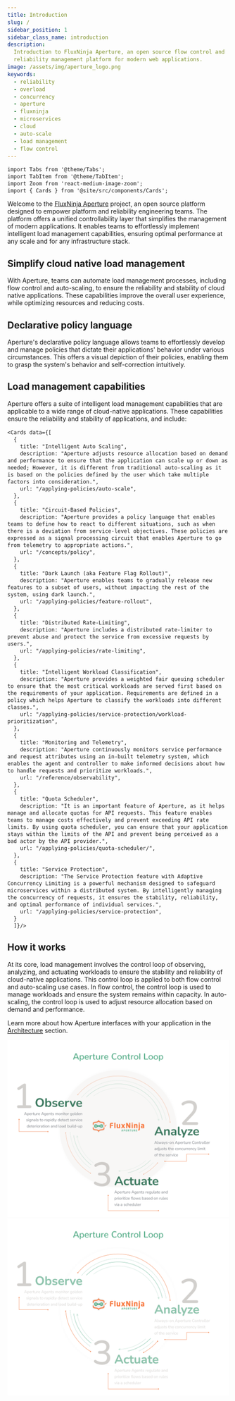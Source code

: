 ```yaml
---
title: Introduction
slug: /
sidebar_position: 1
sidebar_class_name: introduction
description:
  Introduction to FluxNinja Aperture, an open source flow control and
  reliability management platform for modern web applications.
image: /assets/img/aperture_logo.png
keywords:
  - reliability
  - overload
  - concurrency
  - aperture
  - fluxninja
  - microservices
  - cloud
  - auto-scale
  - load management
  - flow control
---
```


```mdx-code-block
import Tabs from '@theme/Tabs';
import TabItem from '@theme/TabItem';
import Zoom from 'react-medium-image-zoom';
import { Cards } from '@site/src/components/Cards';
```

Welcome to the [FluxNinja Aperture](https://github.com/fluxninja/aperture)
project, an open source platform designed to empower platform and reliability
engineering teams. The platform offers a unified controllability layer that
simplifies the management of modern applications. It enables teams to
effortlessly implement intelligent load management capabilities, ensuring
optimal performance at any scale and for any infrastructure stack.

## Simplify cloud native load management

With Aperture, teams can automate load management processes, including flow
control and auto-scaling, to ensure the reliability and stability of cloud
native applications. These capabilities improve the overall user experience,
while optimizing resources and reducing costs.

## Declarative policy language

Aperture's declarative policy language allows teams to effortlessly develop and
manage policies that dictate their applications' behavior under various
circumstances. This offers a visual depiction of their policies, enabling them
to grasp the system's behavior and self-correction intuitively.

## Load management capabilities

Aperture offers a suite of intelligent load management capabilities that are
applicable to a wide range of cloud-native applications. These capabilities
ensure the reliability and stability of applications, and include:

```mdx-code-block
<Cards data={[
  {
    title: "Intelligent Auto Scaling",
    description: "Aperture adjusts resource allocation based on demand and performance to ensure that the application can scale up or down as needed; However, it is different from traditional auto-scaling as it is based on the policies defined by the user which take multiple factors into consideration.",
    url: "/applying-policies/auto-scale",
  },
  {
    title: "Circuit-Based Policies",
    description: "Aperture provides a policy language that enables teams to define how to react to different situations, such as when there is a deviation from service-level objectives. These policies are expressed as a signal processing circuit that enables Aperture to go from telemetry to appropriate actions.",
    url: "/concepts/policy",
  },
  {
    title: "Dark Launch (aka Feature Flag Rollout)",
    description: "Aperture enables teams to gradually release new features to a subset of users, without impacting the rest of the system, using dark launch.",
    url: "/applying-policies/feature-rollout",
  },
  {
    title: "Distributed Rate-Limiting",
    description: "Aperture includes a distributed rate-limiter to prevent abuse and protect the service from excessive requests by users.",
    url: "/applying-policies/rate-limiting",
  },
  {
    title: "Intelligent Workload Classification",
    description: "Aperture provides a weighted fair queuing scheduler to ensure that the most critical workloads are served first based on the requirements of your application. Requirements are defined in a policy which helps Aperture to classify the workloads into different classes.",
    url: "/applying-policies/service-protection/workload-prioritization",
  },
  {
    title: "Monitoring and Telemetry",
    description: "Aperture continuously monitors service performance and request attributes using an in-built telemetry system, which enables the agent and controller to make informed decisions about how to handle requests and prioritize workloads.",
    url: "/reference/observability",
  },
  {
    title: "Quota Scheduler",
    description: "It is an important feature of Aperture, as it helps manage and allocate quotas for API requests. This feature enables teams to manage costs effectively and prevent exceeding API rate limits. By using quota scheduler, you can ensure that your application stays within the limits of the API and prevent being perceived as a bad actor by the API provider.",
    url: "/applying-policies/quota-scheduler/",
  },
  {
    title: "Service Protection",
    description: "The Service Protection feature with Adaptive Concurrency Limiting is a powerful mechanism designed to safeguard microservices within a distributed system. By intelligently managing the concurrency of requests, it ensures the stability, reliability, and optimal performance of individual services.",
    url: "/applying-policies/service-protection",
  }
  ]}/>
```

## How it works

At its core, load management involves the control loop of observing, analyzing,
and actuating workloads to ensure the stability and reliability of cloud-native
applications. This control loop is applied to both flow control and auto-scaling
use cases. In flow control, the control loop is used to manage workloads and
ensure the system remains within capacity. In auto-scaling, the control loop is
used to adjust resource allocation based on demand and performance.

Learn more about how Aperture interfaces with your application in the
[Architecture](/architecture/architecture.md) section.

![Aperture Control Loop](assets/img/oaalight.png#gh-light-mode-only)
![Aperture Control Loop](assets/img/oaadark.png#gh-dark-mode-only)
